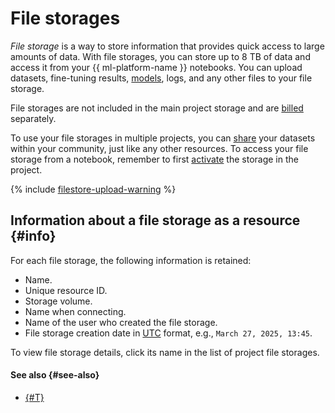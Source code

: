 # File storages

_File storage_ is a way to store information that provides quick access to large amounts of data. With file storages, you can store up to 8 TB of data and access it from your {{ ml-platform-name }} notebooks. You can upload datasets, fine-tuning results, [models](models/index.md), logs, and any other files to your file storage.

File storages are not included in the main project storage and are [billed](../pricing.md) separately.

To use your file storages in multiple projects, you can [share](../operations/data/filestores.md#share) your datasets within your community, just like any other resources. To access your file storage from a notebook, remember to first [activate](../operations/data/filestores.md#activate) the storage in the project.

{% include [filestore-upload-warning](../../_includes/datasphere/filestore-upload-warning.md) %}

## Information about a file storage as a resource {#info}

For each file storage, the following information is retained:

* Name.
* Unique resource ID.
* Storage volume.
* Name when connecting.
* Name of the user who created the file storage.
* File storage creation date in [UTC](https://en.wikipedia.org/wiki/Coordinated_Universal_Time) format, e.g., `March 27, 2025, 13:45`.

To view file storage details, click its name in the list of project file storages.

#### See also {#see-also}

* [{#T}](../operations/data/filestores.md)